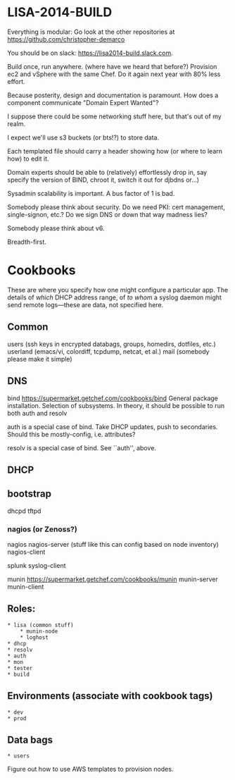 # LISA-2014-BUILD

Everything is modular: Go look at the other repositories at https://github.com/christopher-demarco

You should be on slack: https://lisa2014-build.slack.com.

Build once, run anywhere.
(where have we heard that before?)
Provision ec2 and vSphere with the same Chef.
Do it again next year with 80% less effort.

Because posterity, design and documentation is paramount.
How does a component communicate "Domain Expert Wanted"?

I suppose there could be some networking stuff here, but that's out of my realm.

I expect we'll use s3 buckets (or bts!?) to store data.

Each templated file should carry a header showing how (or where to learn how) to edit it.

Domain experts should be able to (relatively) effortlessly drop in, say specify the version of BIND, chroot it, switch it out for djbdns or...) 

Sysadmin scalability is important. A bus factor of 1 is bad.

Somebody please think about security. 
Do we need PKI: cert management, single-signon, etc.? 
Do we sign DNS or down that way madness lies?

Somebody please think about v6.

Breadth-first.


# Cookbooks
These are where you specify how one might configure a particular app.
The details of *which* DHCP address range, of *to whom* a syslog daemon might send remote logs—these are data, not specified here.

## Common
users (ssh keys in encrypted databags, groups, homedirs, dotfiles, etc.)
userland  (emacs/vi, colordiff, tcpdump, netcat, et al.)
mail (somebody please make it simple)

## DNS
bind https://supermarket.getchef.com/cookbooks/bind
General package installation. Selection of subsystems.
In theory, it should be possible to run both auth and resolv

auth is a special case of bind. Take DHCP updates, push to secondaries.
Should this be mostly-config, i.e. attributes?

resolv is a special case of bind. See ``auth'', above. 

## DHCP


## bootstrap
dhcpd
tftpd

### nagios (or Zenoss?)
nagios
nagios-server (stuff like this can config based on node inventory)
nagios-client

splunk
syslog-client

munin https://supermarket.getchef.com/cookbooks/munin
munin-server 
munin-client 

## Roles:
    * lisa (common stuff)
	    * munin-node
		* loghost
	* dhcp
	* resolv
    * auth
    * mon
	* tester
	* build
	
## Environments (associate with cookbook tags)
	* dev
	* prod
	
## Data bags
	* users

Figure out how to use AWS templates to provision nodes.



